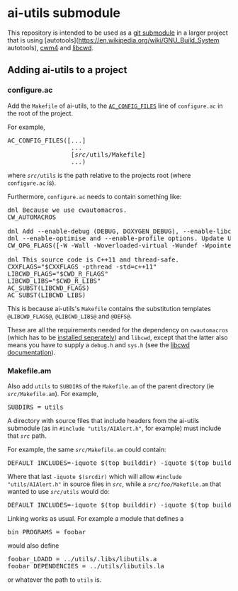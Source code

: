 # ai-utils submodule

This repository is intended to be used as a [git submodule](https://git-scm.com/book/en/v2/Git-Tools-Submodules)
in a larger project that is using
[autotools](https://en.wikipedia.org/wiki/GNU_Build_System autotools),
[cwm4](https://github.com/CarloWood/cwm4) and
[libcwd](https://github.com/CarloWood/libcwd).

## Adding ai-utils to a project

### configure.ac

Add the `Makefile` of ai-utils, to the
[`AC_CONFIG_FILES`](https://www.gnu.org/software/automake/manual/html_node/Requirements.html)
line of `configure.ac` in the root of the project.

For example,

<pre>
AC_CONFIG_FILES([...]
                 ...
                 [<i>src</i>/utils/Makefile]
                 ...)
</pre>

where <code><i>src</i>/utils</code> is the path relative to the projects root (where `configure.ac` is).

Furthermore, `configure.ac` needs to contain something like:

<pre>
dnl Because we use cwautomacros.
CW_AUTOMACROS

dnl Add --enable-debug (DEBUG, DOXYGEN_DEBUG), --enable-libcwd (CWDEBUG, DOXYGEN_CWDEBUG),
dnl --enable-optimise and --enable-profile options. Update USE_LIBCWD, CWD_LIBS and CXXFLAGS accordingly.
CW_OPG_FLAGS([-W -Wall -Woverloaded-virtual -Wundef -Wpointer-arith -Wwrite-strings -Winline])

dnl This source code is C++11 and thread-safe.
CXXFLAGS="$CXXFLAGS -pthread -std=c++11"
LIBCWD_FLAGS="$CWD_R_FLAGS"
LIBCWD_LIBS="$CWD_R_LIBS"
AC_SUBST(LIBCWD_FLAGS)
AC_SUBST(LIBCWD_LIBS)
</pre>

This is because ai-utils's `Makefile` contains the substitution templates
`@LIBCWD_FLAGS@`, `@LIBCWD_LIBS@` and `@DEFS@`.

These are all the requirements needed for the dependency
on `cwautomacros` (which has to be [installed seperately](https://github.com/CarloWood/cwautomacros))
and `libcwd`, except that the latter also means you have to supply a `debug.h`
and `sys.h` (see the [libcwd documentation](http://libcwd.sourceforge.net/www/quickreference.html)).

### Makefile.am

Also add <code>utils</code> to `SUBDIRS` of the `Makefile.am`
of the parent directory (ie <code><i>src</i>/Makefile.am</code>).
For example,

<pre>
SUBDIRS = utils
</pre>

A directory with source files that include headers
from the ai-utils submodule (as in <code>#include "utils/AIAlert.h"</code>, for example)
must include that <code><i>src</i></code> path.

For example, the same <code><i>src</i>/Makefile.am</code> could contain:

<pre>
DEFAULT_INCLUDES=-iquote $(top_builddir) -iquote $(top_builddir)/<i>src</i> -iquote $(srcdir)
</pre>

Where that last `-iquote $(srcdir)` which will allow `#include "utils/AIAlert.h"`
in source files in <code><i>src</i></code>, while a <code><i>src/foo</i>/Makefile.am</code>
that wanted to use <code><i>src</i>/utils</code> would do:

<pre>
DEFAULT_INCLUDES=-iquote $(top_builddir) -iquote $(top_builddir)/<i>src</i> -iquote $(srcdir)/..
</pre>

Linking works as usual. For example a module that defines a

<pre>
bin_PROGRAMS = foobar
</pre>

would also define

<pre>
foobar_LDADD = ../utils/.libs/libutils.a
foobar_DEPENDENCIES = ../utils/libutils.la
</pre>

or whatever the path to `utils` is.
